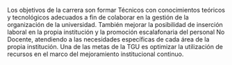 ﻿Los objetivos de la carrera son formar Técnicos con conocimientos teóricos y tecnológicos adecuados a fin de colaborar en la gestión de la organización de la universidad. También mejorar la posibilidad de inserción laboral en la propia institución y la promoción escalafonaria del personal No Docente, atendiendo a las necesidades específicas de cada área de la propia institución. Una de las metas de la TGU es optimizar la utilización de recursos en el marco del mejoramiento institucional continuo.
